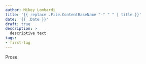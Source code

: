 ```yaml
---
author: Mikey Lombardi
title: '{{ replace .File.ContentBaseName "-" " " | title }}'
date: '{{ .Date }}'
draft: true
description: >
  descriptive text
tags:
- first-tag
---
```


Prose.
